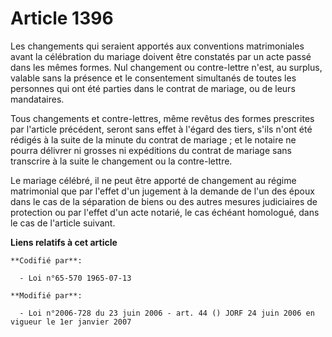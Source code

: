 # Article 1396

Les changements qui seraient apportés aux conventions matrimoniales avant la célébration du mariage doivent être constatés
par un acte passé dans les mêmes formes. Nul changement ou contre-lettre n'est, au surplus, valable sans la présence et le
consentement simultanés de toutes les personnes qui ont été parties dans le contrat de mariage, ou de leurs mandataires.

Tous changements et contre-lettres, même revêtus des formes prescrites par l'article précédent, seront sans effet à l'égard
des tiers, s'ils n'ont été rédigés à la suite de la minute du contrat de mariage ; et le notaire ne pourra délivrer ni
grosses ni expéditions du contrat de mariage sans transcrire à la suite le changement ou la contre-lettre.

Le mariage célébré, il ne peut être apporté de changement au régime matrimonial que par l'effet d'un jugement à la demande de
l'un des époux dans le cas de la séparation de biens ou des autres mesures judiciaires de protection ou par l'effet d'un acte
notarié, le cas échéant homologué, dans le cas de l'article suivant.

**Liens relatifs à cet article**

	**Codifié par**:

	  - Loi n°65-570 1965-07-13

	**Modifié par**:

	  - Loi n°2006-728 du 23 juin 2006 - art. 44 () JORF 24 juin 2006 en vigueur le 1er janvier 2007
